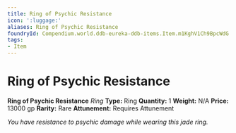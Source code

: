 ```yaml
---
title: Ring of Psychic Resistance
icon: ':luggage:'
aliases: Ring of Psychic Resistance
foundryId: Compendium.world.ddb-eureka-ddb-items.Item.m1KghV1Ch9BpcWdG
tags:
- Item
---
```


# Ring of Psychic Resistance

**Ring of Psychic Resistance**
_Ring_
**Type:** Ring
**Quantity:** 1
**Weight:** N/A
**Price:** 13000 gp
**Rarity:** Rare
**Attunement:** Requires Attunement

*You have resistance to psychic damage while wearing this jade ring.*